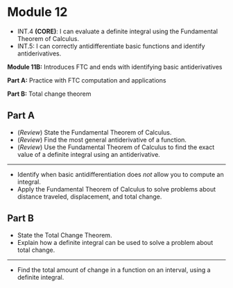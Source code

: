 # Module 12 

-   INT.4  **(CORE)**: I can evaluate a definite integral using the Fundamental Theorem of Calculus.
-   INT.5: I can correctly antidifferentiate basic functions and identify antiderivatives.

**Module 11B:** Introduces FTC and ends with identifying basic antiderivatives

**Part A:** Practice with FTC computation and applications

**Part B:** Total change theorem 


## Part A

+ (*Review*) State the Fundamental Theorem of Calculus.
+ (*Review*) Find the most general antiderivative of a function.
+ (*Review*) Use the Fundamental Theorem of Calculus to find the exact value of a definite integral using an antiderivative.

---

+ Identify when basic antidifferentiation does *not* allow you to compute an integral. 
+ Apply the Fundamental Theorem of Calculus to solve problems about distance traveled, displacement, and total change. 


## Part B

+ State the Total Change Theorem. 
+ Explain how a definite integral can be used to solve a problem about total change. 

---

+ Find the total amount of change in a function on an interval, using a definite integral.
<!--stackedit_data:
eyJoaXN0b3J5IjpbLTE0NzQyNDc1MzBdfQ==
-->